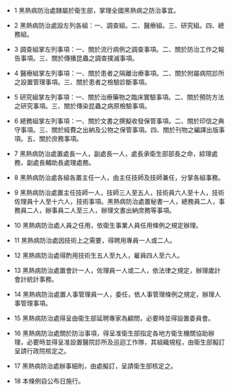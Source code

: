 * 1 黑熱病防治處隸屬於衛生部，掌理全國黑熱病之防治事宜。

* 2 黑熱病防治處設左列各組：一、調查組。二、醫療組。三、研究組。四、總務組。

* 3 調查組掌左列事項：一、關於流行病例之調查事項。二、關於防治工作之報告事項。三、關於傳播昆蟲之調查撲滅事項。

* 4 醫療組掌左列事項：一、關於患者之隔離治療事項。二、關於附屬病院診所之設置管理事項。三、關於患者之檢驗診斷事項。

* 5 研究組掌左列事項：一、關於治療藥物之臨床實驗事項。二、關於預防方法之研究事項。三、關於傳染昆蟲之病原檢驗事項。

* 6 總務組掌左列事項：一、關於文書之撰擬收發保管事項。二、關於印信之典守事項。三、關於經費之出納及公物之保管事項。四、關於刊物之編譯出版事項。五、關於庶務事項。

* 7 黑熱病防治處置處長一人，副處長一人，處長承衛生部部長之命，綜理處務，副處長輔助長處理處務。

* 8 黑熱病防治處各組各置主任一人，由主任技師及技師兼任，分掌各組事務。

* 9 黑熱病防治處置主任技師一人，技師三人至五人，技術員六人至十人，技術佐理員十人至十六人，技術事項。黑熱病防治處置秘書一人，總務員二人，事務員二人，辦事員二人至三人，辦理文書出納庶務等事項。

* 10 黑熱病防治處人員之任用，依衛生事業人員任用條例之規定辦理。

* 11 黑熱病防治處因技術上之需要，得聘用專員一人或二人。

* 12 黑熱病防治處得酌用技術生五人至九人，雇員四人至六人。

* 13 黑熱病防治處置會計一人，佐理員一人或二人，依法律之規定，辦理歲計會計統計事務。

* 14 黑熱病防治處置人事管理員一人，委任，依人事管理條例之規定，辦理人事管理事項。

* 15 黑熱病防治處得呈由衛生部延聘專家為顧問，必要時並得設置委員會。

* 16 黑熱病防治處關於防治事項，得呈准衛生部指定各地方衛生機關協助辦理，必要時並得呈准設置醫院診所及巡迴工作隊，其組織規程，由衛生部擬訂呈請行政院核定之。

* 17 黑熱病防治處辦事細則，由處擬訂，呈請衛生部核定之。

* 18 本條例自公布日施行。

